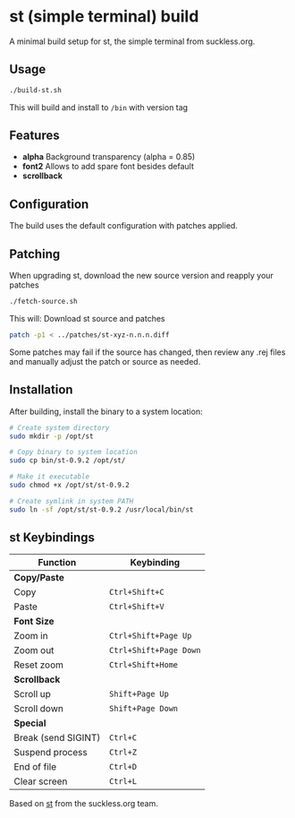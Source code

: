 # st (simple terminal) build

A minimal build setup for st, the simple terminal from suckless.org.

## Usage

```bash
./build-st.sh
```

This will build and install to ```/bin``` with version tag

## Features
- **alpha** Background transparency (alpha = 0.85)
- **font2** Allows to add spare font besides default
- **scrollback**


## Configuration
The build uses the default configuration with patches applied.

## Patching
When upgrading st, download the new source version and reapply your patches

```bash
./fetch-source.sh
```

This will: Download st source and patches

```bash
patch -p1 < ../patches/st-xyz-n.n.n.diff
```

Some patches may fail if the source has changed, then review any .rej files and manually adjust the patch or source as needed.

## Installation

After building, install the binary to a system location:

```bash
# Create system directory
sudo mkdir -p /opt/st

# Copy binary to system location
sudo cp bin/st-0.9.2 /opt/st/

# Make it executable
sudo chmod +x /opt/st/st-0.9.2

# Create symlink in system PATH
sudo ln -sf /opt/st/st-0.9.2 /usr/local/bin/st
```

## st Keybindings

| Function | Keybinding |
|----------|------------|
| **Copy/Paste** |  |
| Copy | `Ctrl+Shift+C` |
| Paste | `Ctrl+Shift+V` |
| **Font Size** |  |
| Zoom in | `Ctrl+Shift+Page Up` |
| Zoom out | `Ctrl+Shift+Page Down` |
| Reset zoom | `Ctrl+Shift+Home` |
| **Scrollback** |  |
| Scroll up | `Shift+Page Up` |
| Scroll down | `Shift+Page Down` |
| **Special** |  |
| Break (send SIGINT) | `Ctrl+C` |
| Suspend process | `Ctrl+Z` |
| End of file | `Ctrl+D` |
| Clear screen | `Ctrl+L` |

Based on [st](https://st.suckless.org/) from the suckless.org team.
